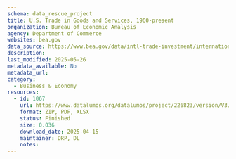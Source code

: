```yaml
---
schema: data_rescue_project 
title: U.S. Trade in Goods and Services, 1960-present
organization: Bureau of Economic Analysis
agency: Department of Commerce
websites: bea.gov
data_source: https://www.bea.gov/data/intl-trade-investment/international-trade-goods-and-services
description: 
last_modified: 2025-05-26
metadata_available: No
metadata_url: 
category:
  - Business & Economy 
resources:
  - id: 1067
    url: https://www.datalumos.org/datalumos/project/226823/version/V3/view
    format: ZIP, PDF, XLSX
    status: Finished
    size: 0.036
    download_date: 2025-04-15
    maintainer: DRP, DL
    notes: 
---
```


